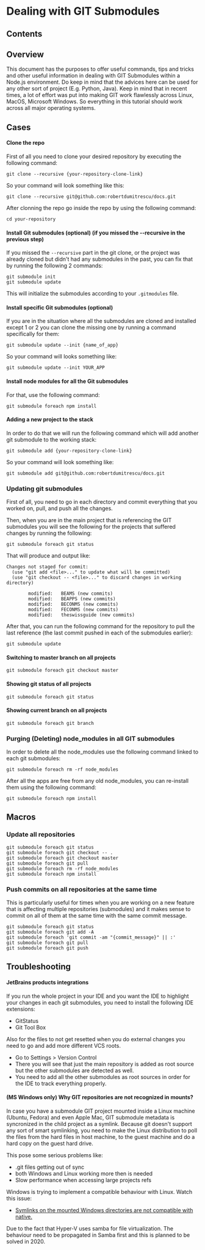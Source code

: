 # Dealing with GIT Submodules

## Contents

## Overview
This document has the purposes to offer useful commands, tips and tricks and other useful information in dealing with GIT Submodules within a Node.js environment. Do keep in mind that the advices here can be used for any other sort of project (E.g. Python, Java).
Keep in mind that in recent times, a lot of effort was put into making GIT work flawlessly across Linux, MacOS, Microsoft Windows. So everything in this tutorial should work across all major operating systems.

## Cases

#### Clone the repo

First of all you need to clone your desired repository by executing the following command: 

```text
git clone --recursive {your-repository-clone-link}
```

So your command will look something like this: 

```text
git clone --recursive git@github.com:robertdumitrescu/docs.git
```

After clonning the repo go inside the repo by using the following command: 

```text
cd your-repository
```

#### Install Git submodules (optional) (if you missed the --recursive in the previous step)

If you missed the ```--recursive``` part in the git clone, or the project was already cloned but didn't had any submodules in the past, you can fix that by running the following 2 commands:

```text
git submodule init
git submodule update
```

This will initialize the submodules according to your ```.gitmodules``` file.

#### Install specific Git submodules (optional)

If you are in the situation where all the submodules are cloned and installed except 1 or 2 you can clone the missing one by running a command specifically for them:

```text
git submodule update --init {name_of_app}
```

So your command will looks something like: 
```text
git submodule update --init YOUR_APP
```

#### Install node modules for all the Git submodules

For that, use the following command:

```text
git submodule foreach npm install
```

#### Adding a new project to the stack

In order to do that we will run the following command which will add another git submodule to the working stack:
```
git submodule add {your-repository-clone-link}
```

So your command will look something like: 
 
 ```
 git submodule add git@github.com:robertdumitrescu/docs.git
```

### Updating git submodules

First of all, you need to go in each directory and commit everything that you worked on, pull, and push all the changes.

Then, when you are in the main project that is referencing the GIT submodules you will see the following for the projects that suffered changes by running the following:

```
git submodule foreach git status
```

That will produce and output like:
```text
Changes not staged for commit:
  (use "git add <file>..." to update what will be committed)
  (use "git checkout -- <file>..." to discard changes in working directory)

        modified:   BEAMS (new commits)
        modified:   BEAPPS (new commits)
        modified:   BECONMS (new commits)
        modified:   FECONMS (new commits)
        modified:   theswissguide (new commits)

```
After that, you can run the following command for the repository to pull the last reference (the last commit pushed in each of the submodules earlier):

```
git submodule update
```

#### Switching to master branch on all projects

```
git submodule foreach git checkout master
```

#### Showing git status of all projects

```
git submodule foreach git status
```

#### Showing current branch on all projects

```
git submodule foreach git branch
```

### Purging (Deleting) node_modules in all GIT submodules

In order to delete all the node_modules use the following command linked to each git submodules:

```
git submodule foreach rm -rf node_modules
```

After all the apps are free from any old node_modules, you can re-install them using the following command:

```
git submodule foreach npm install
```

## Macros

### Update all repositories

```
git submodule foreach git status
git submodule foreach git checkout -- .
git submodule foreach git checkout master
git submodule foreach git pull
git submodule foreach rm -rf node_modules
git submodule foreach npm install
```

### Push commits on all repositories at the same time

This is particularly useful for times when you are working on a new feature that is affecting multiple repositories (submodules) and it makes sense to commit on all of them at the same time with the same commit message.

```
git submodule foreach git status
git submodule foreach git add -A
git submodule foreach 'git commit -am "{commit_message}" || :'
git submodule foreach git pull
git submodule foreach git push
```

## Troubleshooting

#### JetBrains products integrations
If you run the whole project in your IDE and you want the IDE to highlight your changes in each git submodules, you need to install the following IDE extensions:

- GitStatus
- Git Tool Box

Also for the files to not get resetted when you do external changes you need to go and add more different VCS roots.

- Go to Settings > Version Control
- There you will see that just the main repository is added as root source but the other submodules are detected as well. 
- You need to add all the other submodules as root sources in order for the IDE to track everything properly.

#### (MS Windows only) Why GIT repositories are not recognized in mounts?

In case you have a submodule GIT project mounted inside a Linux machine (Ubuntu, Fedora) and even Apple Mac, GIT submodule metadata is syncronized in the child project as a symlink. Because git doesn't support any sort of smart symlinking, you need to make the Linux distribution to poll the files from the hard files in host machine, to the guest machine and do a hard copy on the guest hard drive. 

This pose some serious problems like:
- .git files getting out of sync
- both Windows and Linux working more then is needed
- Slow performance when accessing large projects refs 

Windows is trying to implement a compatible behaviour with Linux. Watch this issue:

- [Symlinks on the mounted Windows directories are not compatible with native.](https://github.com/Microsoft/WSL/issues/353)

Due to the fact that Hyper-V uses samba for file virtualization. The behaviour need to be propagated in Samba first and this is planned to be solved in 2020.
